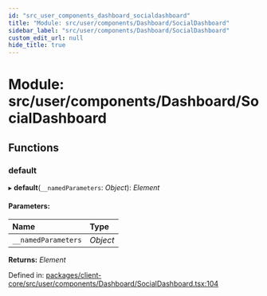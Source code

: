 ```yaml
---
id: "src_user_components_dashboard_socialdashboard"
title: "Module: src/user/components/Dashboard/SocialDashboard"
sidebar_label: "src/user/components/Dashboard/SocialDashboard"
custom_edit_url: null
hide_title: true
---
```


# Module: src/user/components/Dashboard/SocialDashboard

## Functions

### default

▸ **default**(`__namedParameters`: *Object*): *Element*

#### Parameters:

| Name | Type |
| :------ | :------ |
| `__namedParameters` | *Object* |

**Returns:** *Element*

Defined in: [packages/client-core/src/user/components/Dashboard/SocialDashboard.tsx:104](https://github.com/xr3ngine/xr3ngine/blob/2d83606b6/packages/client-core/src/user/components/Dashboard/SocialDashboard.tsx#L104)

